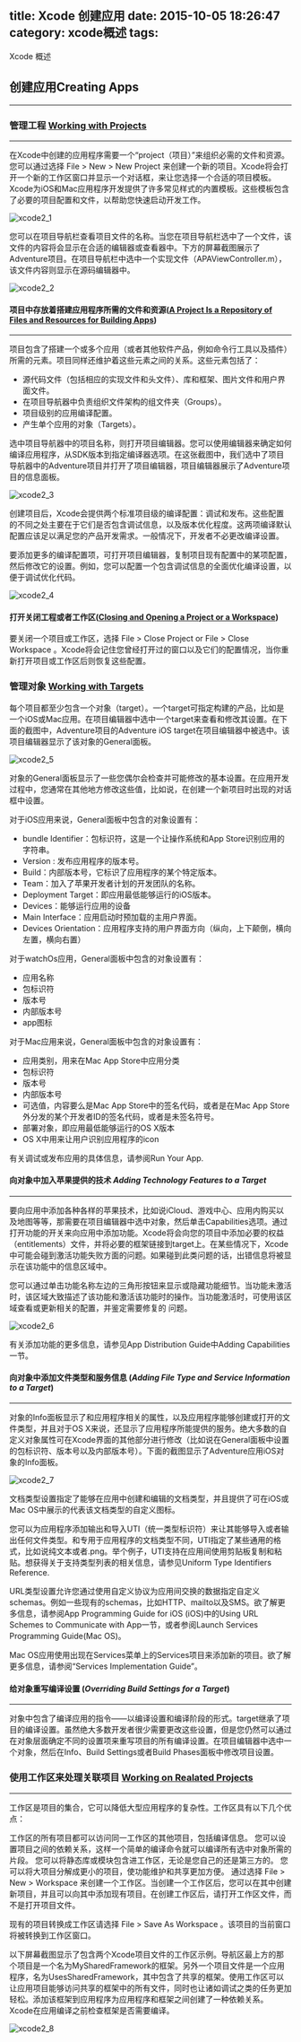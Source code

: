 title: Xcode 创建应用
date: 2015-10-05 18:26:47
category: xcode概述
tags:
---
Xcode 概述
<!--more-->

## 创建应用Creating Apps
***

### 管理工程 [Working with Projects](https://developer.apple.com/library/mac/documentation/ToolsLanguages/Conceptual/Xcode_Overview/CreatingProjects.html#//apple_ref/doc/uid/TP40010215-CH31-SW1)
***
在Xcode中创建的应用程序需要一个“project（项目）”来组织必需的文件和资源。您可以通过选择 File > New > New Project 来创建一个新的项目。Xcode将会打开一个新的工作区窗口并显示一个对话框，来让您选择一个合适的项目模板。Xcode为iOS和Mac应用程序开发提供了许多常见样式的内置模板。这些模板包含了必要的项目配置和文件，以帮助您快速启动开发工作。

![xcode2_1](/images/xcode2_1.png)

您可以在项目导航栏查看项目文件的名称。当您在项目导航栏选中了一个文件，该文件的内容将会显示在合适的编辑器或查看器中。下方的屏幕截图展示了Adventure项目。在项目导航栏中选中一个实现文件（APAViewController.m），该文件内容则显示在源码编辑器中。

![xcode2_2](/images/xcode2_2.png)


#### 项目中存放着搭建应用程序所需的文件和资源([A Project Is a Repository of Files and Resources for Building Apps](https://developer.apple.com/library/mac/documentation/ToolsLanguages/Conceptual/Xcode_Overview/CreatingProjects.html#//apple_ref/doc/uid/TP40010215-CH31-SW1))
***
项目包含了搭建一个或多个应用（或者其他软件产品，例如命令行工具以及插件）所需的元素。项目同样还维护着这些元素之间的关系。这些元素包括了：

* 源代码文件（包括相应的实现文件和头文件）、库和框架、图片文件和用户界面文件。
* 在项目导航器中负责组织文件架构的组文件夹（Groups）。
* 项目级别的应用编译配置。
* 产生单个应用的对象（Targets）。

选中项目导航器中的项目名称，则打开项目编辑器。您可以使用编辑器来确定如何编译应用程序，从SDK版本到指定编译器选项。在这张截图中，我们选中了项目导航器中的Adventure项目并打开了项目编辑器，项目编辑器展示了Adventure项目的信息面板。

![xcode2_3](/images/xcode2_3.png)

创建项目后，Xcode会提供两个标准项目级的编译配置：调试和发布。这些配置的不同之处主要在于它们是否包含调试信息，以及版本优化程度。这两项编译默认配置应该足以满足您的产品开发需求。一般情况下，开发者不必更改编译设置。

要添加更多的编译配置项，可打开项目编辑器，复制项目现有配置中的某项配置，然后修改它的设置。例如，您可以配置一个包含调试信息的全面优化编译设置，以便于调试优化代码。

![xcode2_4](/images/xcode2_4.png)

#### 打开关闭工程或者工作区([Closing and Opening a Project or a Workspace](https://developer.apple.com/library/mac/documentation/ToolsLanguages/Conceptual/Xcode_Overview/CreatingProjects.html#//apple_ref/doc/uid/TP40010215-CH31-SW1))

要关闭一个项目或工作区，选择 File > Close Project or File > Close Workspace 。Xcode将会记住您曾经打开过的窗口以及它们的配置情况，当你重新打开项目或工作区后则恢复这些配置。

### 管理对象 [Working with Targets](https://developer.apple.com/library/mac/documentation/ToolsLanguages/Conceptual/Xcode_Overview/WorkingwithTargets.html#//apple_ref/doc/uid/TP40010215-CH32-SW1)

每个项目都至少包含一个对象（target）。一个target可指定构建的产品，比如是一个iOS或Mac应用。在项目编辑器中选中一个target来查看和修改其设置。在下面的截图中，Adventure项目的Adventure iOS target在项目编辑器中被选中。该项目编辑器显示了该对象的General面板。

![xcode2_5](/images/xcode2_5.png)

对象的General面板显示了一些您偶尔会检查并可能修改的基本设置。在应用开发过程中，您通常在其他地方修改这些值，比如说，在创建一个新项目时出现的对话框中设置。

对于iOS应用来说，General面板中包含的对象设置有：

* bundle Identifier：包标识符，这是一个让操作系统和App Store识别应用的字符串。
* Version : 发布应用程序的版本号。
* Build：内部版本号，它标识了应用程序的某个特定版本。
* Team：加入了苹果开发者计划的开发团队的名称。
* Deployment Target：即应用最低能够运行的iOS版本。
* Devices：能够运行应用的设备
* Main Interface：应用启动时预加载的主用户界面。
* Devices Orientation：应用程序支持的用户界面方向（纵向，上下颠倒，横向左置，横向右置）

对于watchOs应用，General面板中包含的对象设置有：

* 应用名称
* 包标识符
* 版本号
* 内部版本号
* app图标


对于Mac应用来说，General面板中包含的对象设置有：

* 应用类别，用来在Mac App Store中应用分类
* 包标识符
* 版本号
* 内部版本号
* 可选值，内容要么是Mac App Store中的签名代码，或者是在Mac App Store外分发的某个开发者ID的签名代码，或者是未签名符号。
* 部署对象，即应用最低能够运行的OS X版本
* OS X中用来让用户识别应用程序的icon

有关调试或发布应用的具体信息，请参阅Run Your App.

#### 向对象中加入苹果提供的技术 *Adding Technology Features to a Target*
***
要向应用中添加各种各样的苹果技术，比如说iCloud、游戏中心、应用内购买以及地图等等，那需要在项目编辑器中选中对象，然后单击Capabilities选项。通过打开功能的开关来向应用中添加功能。Xcode将会向您的项目中添加必要的权益（entitlements）文件，并将必要的框架链接到target上。在某些情况下，Xcode中可能会碰到激活功能失败方面的问题。如果碰到此类问题的话，出错信息将被显示在该功能中的信息区域中。

您可以通过单击功能名称左边的三角形按钮来显示或隐藏功能细节。当功能未激活时，该区域大致描述了该功能和激活该功能时的操作。当功能激活时，可使用该区域查看或更新相关的配置，并鉴定需要修复的
问题。

![xcode2_6](/images/xcode2_6.png)

有关添加功能的更多信息，请参见App Distribution Guide中Adding Capabilities一节。

#### 向对象中添加文件类型和服务信息  (*Adding File Type and Service Information to a Target*)
***
对象的Info面板显示了和应用程序相关的属性，以及应用程序能够创建或打开的文件类型，并且对于OS X来说，还显示了应用程序所能提供的服务。绝大多数的自定义对象属性可在Xcode界面的其他部分进行修改（比如说在General面板中设置的包标识符、版本号以及内部版本号）。下面的截图显示了Adventure应用iOS对象的Info面板。

![xcode2_7](/images/xcode2_7.png)

文档类型设置指定了能够在应用中创建和编辑的文档类型，并且提供了可在iOS或Mac OS中展示的代表该文档类型的自定义图标。

您可以为应用程序添加输出和导入UTI（统一类型标识符）来让其能够导入或者输出任何文件类型。和专用于应用程序的文档类型不同，UTI指定了某些通用的格式，比如说纯文本或者.png。举个例子，UTI支持在应用间使用剪贴板复制和粘贴。想获得关于支持类型列表的相关信息，请参见Uniform Type Identifiers Reference.

URL类型设置允许您通过使用自定义协议为应用间交换的数据指定自定义schemas。例如一些现有的schemas，比如HTTP、mailto以及SMS。欲了解更多信息，请参阅App Programming Guide for iOS (iOS)中的Using URL Schemes to Communicate with App一节，或者参阅Launch Services Programming Guide(Mac OS)。

Mac OS应用使用出现在Services菜单上的Services项目来添加新的项目。欲了解更多信息，请参阅“Services Implementation Guide”。

#### 给对象重写编译设置 (*Overriding Build Settings for a Target*)
***
对象中包含了编译应用的指令——以编译设置和编译阶段的形式。target继承了项目的编译设置。虽然绝大多数开发者很少需要更改这些设置，但是您仍然可以通过在对象层面确定不同的设置项来重写项目的所有编译设置。在项目编辑器中选中一个对象，然后在Info、Build Settings或者Build Phases面板中修改项目设置。



### 使用工作区来处理关联项目 [Working on Realated Projects](https://developer.apple.com/library/mac/documentation/ToolsLanguages/Conceptual/Xcode_Overview/WorkingonRelatedProjects.html#//apple_ref/doc/uid/TP40010215-CH33-SW1)
***
工作区是项目的集合，它可以降低大型应用程序的复杂性。工作区具有以下几个优点：

工作区的所有项目都可以访问同一工作区的其他项目，包括编译信息。
您可以设置项目之间的依赖关系，这样一个简单的编译命令就可以编译所有选中对象所需的片段。
您可以将静态库或模块包含进工作区，无论是您自己的还是第三方的。
您可以将大项目分解成更小的项目，使功能维护和共享更加方便。
通过选择 File > New > Workspace 来创建一个工作区。当创建一个工作区后，您可以在其中创建新项目，并且可以向其中添加现有项目。在创建工作区后，请打开工作区文件，而不是打开项目文件。

现有的项目转换成工作区请选择 File > Save As Workspace 。该项目的当前窗口将被转换到工作区窗口。

以下屏幕截图显示了包含两个Xcode项目文件的工作区示例。导航区最上方的那个项目是一个名为MySharedFramework的框架。另外一个项目文件是一个应用程序，名为UsesSharedFramework，其中包含了共享的框架。使用工作区可以让应用项目能够访问共享的框架中的所有文件，同时也让诸如调试之类的任务更加轻松。添加该框架到应用程序为应用程序和框架之间创建了一种依赖关系。Xcode在应用编译之前检查框架是否需要编译。

![xcode2_8](/images/xcode2_8.png)
